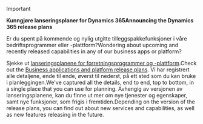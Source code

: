 > [!IMPORTANT]
> <span data-ttu-id="c7e96-101">**Kunngjøre lanseringsplaner for Dynamics 365**</span><span class="sxs-lookup"><span data-stu-id="c7e96-101">**Announcing the Dynamics 365 release plans**</span></span>
>
> <span data-ttu-id="c7e96-102">Er du spent på kommende og nylig utgitte tilleggspakkefunksjoner i våre bedriftsprogrammer eller -plattform?</span><span class="sxs-lookup"><span data-stu-id="c7e96-102">Wondering about upcoming and recently released capabilities in any of our business apps or platform?</span></span> 
> 
> <span data-ttu-id="c7e96-103">Sjekke ut [lanseringsplanene for forretningsprogrammer og -plattform](https://go.microsoft.com/fwlink/?linkid=2010158).</span><span class="sxs-lookup"><span data-stu-id="c7e96-103">Check out the [Business applications and platform release plans](https://go.microsoft.com/fwlink/?linkid=2010158).</span></span> <span data-ttu-id="c7e96-104">Vi har registrert alle detaljene, ende til ende, øverst til nederst, på ett sted som du kan bruke i planleggingen.</span><span class="sxs-lookup"><span data-stu-id="c7e96-104">We've captured all the details, end to end, top to bottom, in a single place that you can use for planning.</span></span> <span data-ttu-id="c7e96-105">Avhengig av versjonen av lanseringsplanene, kan du finne ut mer om nye tjenester og egenskaper, samt nye funksjoner, som frigis i fremtiden.</span><span class="sxs-lookup"><span data-stu-id="c7e96-105">Depending on the version of the release plans, you can find out about new services and capabilities, as well as new features releasing in the future.</span></span>
